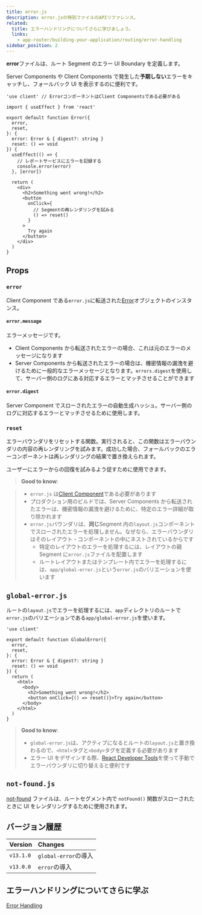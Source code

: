 ```yaml
---
title: error.js
description: error.jsの特別ファイルのAPIリファレンス。
related:
  title: エラーハンドリングについてさらに学びましょう。
  links:
    - app-router/building-your-application/routing/error-handling
sidebar_position: 2
---
```


**error**ファイルは、ルート Segment のエラー UI Boundary を定義します。

Server Components や Client Components で発生した**予期しない**エラーをキャッチし、フォールバック UI を表示するのに便利です。

```tsx title="app/dashboard/error.tsx"
'use client' // ErrorコンポーネントはClient Componentsである必要がある

import { useEffect } from 'react'

export default function Error({
  error,
  reset,
}: {
  error: Error & { digest?: string }
  reset: () => void
}) {
  useEffect(() => {
    // レポートサービスにエラーを記録する
    console.error(error)
  }, [error])

  return (
    <div>
      <h2>Something went wrong!</h2>
      <button
        onClick={
          // Segmentの再レンダリングを試みる
          () => reset()
        }
      >
        Try again
      </button>
    </div>
  )
}
```

## Props

### `error`

Client Component である`error.js`に転送された[Error](https://developer.mozilla.org/en-US/docs/Web/JavaScript/Reference/Global_Objects/Error)オブジェクトのインスタンス。

#### `error.message`

エラーメッセージです。

- Client Components から転送されたエラーの場合、これは元のエラーのメッセージになります
- Server Components から転送されたエラーの場合は、機密情報の漏洩を避けるために一般的なエラーメッセージとなります。`errors.digest`を使用して、サーバー側のログにある対応するエラーとマッチさせることができます

#### `error.digest`

Server Component でスローされたエラーの自動生成ハッシュ。サーバー側のログに対応するエラーとマッチさせるために使用します。

### `reset`

エラーバウンダリをリセットする関数。実行されると、この関数はエラーバウンダリの内容の再レンダリングを試みます。成功した場合、フォールバックのエラーコンポーネントは再レンダリングの結果で置き換えられます。

ユーザーにエラーからの回復を試みるよう促すために使用できます。

> **Good to know**:

> - `error.js` は[Client Component](/docs/app-router/building-your-application/rendering/client-components)である必要があります
> - プロダクション用のビルドでは、Server Components から転送されたエラーは、機密情報の漏洩を避けるために、特定のエラー詳細が取り除かれます
> - `error.js`バウンダリは、**同じ**Segment 内の`layout.js`コンポーネントでスローされたエラーを処理しません。なぜなら、エラーバウンダリはそのレイアウト・コンポーネントの中にネストされているからです
>   - 特定のレイアウトのエラーを処理するには、レイアウトの親 Segment に`error.js`ファイルを配置します
>   - ルートレイアウトまたはテンプレート内でエラーを処理するには、`app/global-error.js`という`error.js`のバリエーションを使います

## `global-error.js`

ルートの`layout.js`でエラーを処理するには、`app`ディレクトリのルートで`error.js`のバリエーションである`app/global-error.js`を使います。

```tsx title="app/global-error.tsx"
'use client'

export default function GlobalError({
  error,
  reset,
}: {
  error: Error & { digest?: string }
  reset: () => void
}) {
  return (
    <html>
      <body>
        <h2>Something went wrong!</h2>
        <button onClick={() => reset()}>Try again</button>
      </body>
    </html>
  )
}
```

> **Good to know**:
>
> - `global-error.js`は、アクティブになるとルートの`layout.js`と置き換わるので、`<html>`タグと`<body>`タグを定義する必要があります
> - エラー UI をデザインする際、[React Developer Tools](https://ja.react.dev/learn/react-developer-tools)を使って手動でエラーバウンダリに切り替えると便利です

## `not-found.js`

[not-found](/docs/app-router/api-reference/file-conventions/not-found) ファイルは、ルートセグメント内で `notFound()` 関数がスローされたときに UI をレンダリングするために使用されます。

## バージョン履歴

| Version   | Changes              |
| :-------- | :------------------- |
| `v13.1.0` | `global-error`の導入 |
| `v13.0.0` | `error`の導入        |

## エラーハンドリングについてさらに学ぶ

[Error Handling](/docs/app-router/building-your-application/routing/error-handling)
